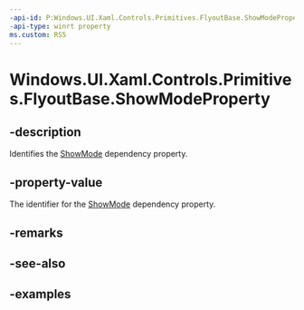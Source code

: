 ```yaml
---
-api-id: P:Windows.UI.Xaml.Controls.Primitives.FlyoutBase.ShowModeProperty
-api-type: winrt property
ms.custom: RS5
---
```


<!-- Property syntax.
public DependencyProperty ShowModeProperty { get; }
-->

# Windows.UI.Xaml.Controls.Primitives.FlyoutBase.ShowModeProperty

## -description

Identifies the [ShowMode](flyoutbase_showmode.md) dependency property.



## -property-value

The identifier for the [ShowMode](flyoutbase_showmode.md) dependency property.

## -remarks

## -see-also

## -examples

